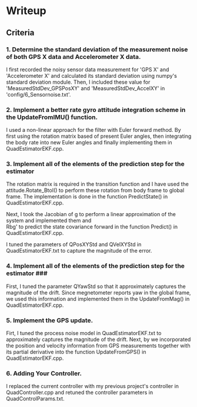 # Writeup #


## Criteria ##


### 1. Determine the standard deviation of the measurement noise of both GPS X data and Accelerometer X data. ###

I first recorded the noisy sensor data measurement for 'GPS X' and 'Accelerometer X' and calculated its standard deviation using numpy's standard deviation module. Then, I included these value for 'MeasuredStdDev_GPSPosXY' and 'MeasuredStdDev_AccelXY' in 'config/6_Sensornoise.txt'.

### 2. Implement a better rate gyro attitude integration scheme in the UpdateFromIMU() function. ### 

I used a non-linear approach for the filter with Euler forward method. By first using the rotation matrix based of present Euler angles, then integrating the body rate into new Euler angles and finally implementing them in QuadEstimatorEKF.cpp.

### 3. Implement all of the elements of the prediction step for the estimator ### 

The rotation matrix is required in the transition function and I have used the attitude.Rotate_BtoI(<V3F>) to perform these rotation from body frame to global frame. The implementation is done in the function PredictState() in QuadEstimatorEKF.cpp.

Next, I took the Jacobian of g to perform a linear approximation of the system and implemented them and  
Rbg' to predict the state covariance forward in the function Predict() in QuadEstimatorEKF.cpp.

I tuned the parameters of QPosXYStd and QVelXYStd in 
QuadEstimatorEKF.txt to capture the magnitude of the error.

### 4. Implement all of the elements of the prediction step for the estimator ###  ### 

First, I tuned the parameter QYawStd so that it approximately captures the magnitude of the drift. Since megnetometer reports yaw in the global frame, we used this information and implemented them in the UpdateFromMag() in QuadEstimatorEKF.cpp.

### 5. Implement the GPS update. ### 

Firt, I tuned the process noise model in QuadEstimatorEKF.txt to approximately captures the magnitude of the drift.
Next, by we incorporated the position and velocity information from GPS measurements together with its partial derivative into the function UpdateFromGPS() in QuadEstimatorEKF.cpp.

### 6. Adding Your Controller. ### 
I replaced the current controller with my previous project's controller in QuadController.cpp and retuned the controller parameters in QuadControlParams.txt.
